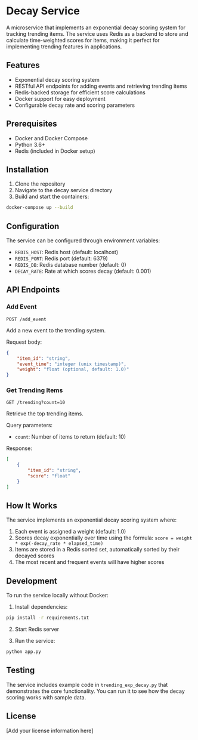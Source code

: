 # Decay Service

A microservice that implements an exponential decay scoring system for tracking trending items. The service uses Redis as a backend to store and calculate time-weighted scores for items, making it perfect for implementing trending features in applications.

## Features

- Exponential decay scoring system
- RESTful API endpoints for adding events and retrieving trending items
- Redis-backed storage for efficient score calculations
- Docker support for easy deployment
- Configurable decay rate and scoring parameters

## Prerequisites

- Docker and Docker Compose
- Python 3.6+
- Redis (included in Docker setup)

## Installation

1. Clone the repository
2. Navigate to the decay service directory
3. Build and start the containers:

```bash
docker-compose up --build
```

## Configuration

The service can be configured through environment variables:

- `REDIS_HOST`: Redis host (default: localhost)
- `REDIS_PORT`: Redis port (default: 6379)
- `REDIS_DB`: Redis database number (default: 0)
- `DECAY_RATE`: Rate at which scores decay (default: 0.001)

## API Endpoints

### Add Event

```
POST /add_event
```

Add a new event to the trending system.

Request body:
```json
{
    "item_id": "string",
    "event_time": "integer (unix timestamp)",
    "weight": "float (optional, default: 1.0)"
}
```

### Get Trending Items

```
GET /trending?count=10
```

Retrieve the top trending items.

Query parameters:
- `count`: Number of items to return (default: 10)

Response:
```json
[
    {
        "item_id": "string",
        "score": "float"
    }
]
```

## How It Works

The service implements an exponential decay scoring system where:

1. Each event is assigned a weight (default: 1.0)
2. Scores decay exponentially over time using the formula: `score = weight * exp(-decay_rate * elapsed_time)`
3. Items are stored in a Redis sorted set, automatically sorted by their decayed scores
4. The most recent and frequent events will have higher scores

## Development

To run the service locally without Docker:

1. Install dependencies:
```bash
pip install -r requirements.txt
```

2. Start Redis server

3. Run the service:
```bash
python app.py
```

## Testing

The service includes example code in `trending_exp_decay.py` that demonstrates the core functionality. You can run it to see how the decay scoring works with sample data.

## License

[Add your license information here] 